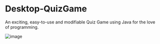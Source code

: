 # Desktop-QuizGame
An exciting, easy-to-use and modifiable Quiz Game using Java for the love of programming.

![image](https://user-images.githubusercontent.com/82354360/118628318-b1eeff00-b7f6-11eb-96eb-7d55967537b8.png)

